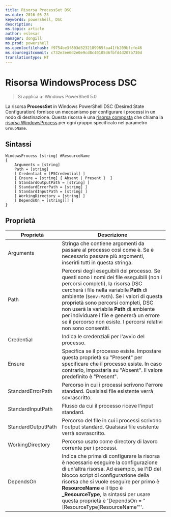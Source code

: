 ```yaml
---
title: Risorsa ProcessSet DSC
ms.date: 2016-05-23
keywords: powershell, DSC
description: 
ms.topic: article
author: eslesar
manager: dongill
ms.prod: powershell
ms.openlocfilehash: f9754be3f803d3232189985faa41fb209bfcfe46
ms.sourcegitcommit: c732e3ee6d2e0e9cd8c40105d6fbfd4d207b730d
translationtype: HT
---
```

# <a name="dsc-windowsprocess-resource"></a>Risorsa WindowsProcess DSC

> Si applica a: Windows PowerShell 5.0

La risorsa **ProcessSet** in Windows PowerShell DSC (Desired State Configuration) fornisce un meccanismo per configurare i processi in un nodo di destinazione. Questa risorsa è una [risorsa composta](authoringResourceComposite.md) che chiama la [risorsa WindowsProcess](windowsProcessResource.md) per ogni gruppo specificato nel parametro `GroupName`.

## <a name="syntax"></a>Sintassi

```
WindowsProcess [string] #ResourceName
{
    Arguments = [string]
    Path = [string]
    [ Credential = [PSCredential] ]
    [ Ensure = [string] { Absent | Present }  ]
    [ StandardOutputPath = [string] ]
    [ StandardErrorPath = [string] ]
    [ StandardInputPath = [string] ]   
    [ WorkingDirectory = [string] ]
    [ DependsOn = [string[]] ]
}
```

## <a name="properties"></a>Proprietà
|  Proprietà  |  Descrizione   | 
|---|---| 
| Arguments| Stringa che contiene argomenti da passare al processo così come è. Se è necessario passare più argomenti, inserirli tutti in questa stringa.| 
| Path| Percorsi degli eseguibili del processo. Se questi sono i nomi dei file eseguibili (non i percorsi completi), la risorsa DSC cercherà i file nella variabile **Path** di ambiente (`$env:Path`). Se i valori di questa proprietà sono percorsi completi, DSC non userà la variabile **Path** di ambiente per individuare i file e genererà un errore se il percorso non esiste. I percorsi relativi non sono consentiti.| 
| Credential| Indica le credenziali per l'avvio del processo.| 
| Ensure| Specifica se il processo esiste. Impostare questa proprietà su "Present" per specificare che il processo esiste. In caso contrario, impostarla su "Absent". Il valore predefinito è "Present".| 
| StandardErrorPath| Percorso in cui i processi scrivono l'errore standard. Qualsiasi file esistente verrà sovrascritto.| 
| StandardInputPath| Flusso da cui il processo riceve l'input standard.| 
| StandardOutputPath| Percorso del file in cui i processi scrivono l'output standard. Qualsiasi file esistente verrà sovrascritto.| 
| WorkingDirectory| Percorso usato come directory di lavoro corrente per i processi.| 
| DependsOn | Indica che prima di configurare la risorsa è necessario eseguire la configurazione di un'altra risorsa. Ad esempio, se l'ID del blocco script di configurazione della risorsa che si vuole eseguire per primo è **ResourceName** e il tipo è **_ResourceType**, la sintassi per usare questa proprietà è 'DependsOn = "[ResourceType]ResourceName"''.| 

